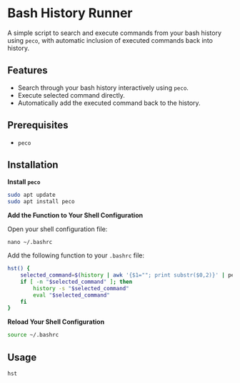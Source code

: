 # Bash History Runner

A simple script to search and execute commands from your bash history using `peco`, with automatic inclusion of executed commands back into history.

## Features

- Search through your bash history interactively using `peco`.
- Execute selected command directly.
- Automatically add the executed command back to the history.

## Prerequisites

- `peco`

## Installation

**Install `peco`**

```sh
sudo apt update
sudo apt install peco
```

**Add the Function to Your Shell Configuration**

Open your shell configuration file:

```ssh
nano ~/.bashrc
```

Add the following function to your `.bashrc` file:

```sh
hst() {
    selected_command=$(history | awk '{$1=""; print substr($0,2)}' | peco)
    if [ -n "$selected_command" ]; then
        history -s "$selected_command"
        eval "$selected_command"
    fi
}
```

**Reload Your Shell Configuration**

```sh
source ~/.bashrc
```

## Usage

```sh
hst
```